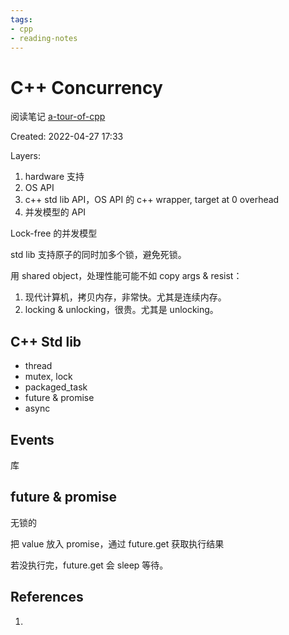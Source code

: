 ```yaml
---
tags:
- cpp
- reading-notes
---
```


# C++ Concurrency

阅读笔记 [a-tour-of-cpp](../paper-notes/a-tour-of-cpp.md)

Created: 2022-04-27 17:33

Layers:

1. hardware 支持
2. OS API
3. c++ std lib API，OS API 的 c++ wrapper, target at 0 overhead
4. 并发模型的 API

Lock-free 的并发模型

std lib 支持原子的同时加多个锁，避免死锁。

用 shared object，处理性能可能不如 copy args & resist：

1. 现代计算机，拷贝内存，非常快。尤其是连续内存。
2. locking & unlocking，很贵。尤其是 unlocking。

## C++ Std lib

- thread
- mutex, lock
- packaged_task
- future & promise
- async

## Events

<chrono> 库

## future & promise

无锁的

把 value 放入 promise，通过 future.get 获取执行结果

若没执行完，future.get 会 sleep 等待。

## References

1.
